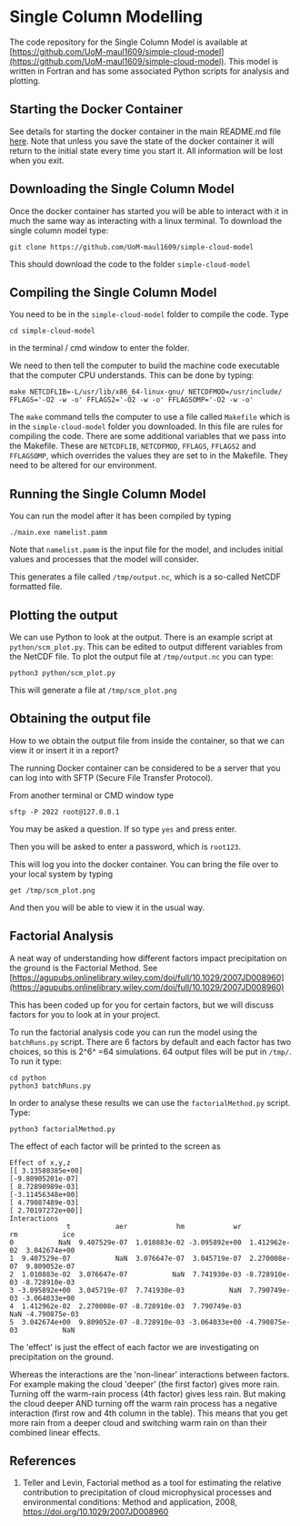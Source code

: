 # Single Column Modelling

The code repository for the Single Column Model is available at [https://github.com/UoM-maul1609/simple-cloud-model](https://github.com/UoM-maul1609/simple-cloud-model). This model is written in Fortran and has some associated Python scripts for analysis and plotting.

## Starting the Docker Container

See details for starting the docker container in the main README.md file [here](https://github.com/UoM-maul1609/projects-and-teaching). Note that unless you save the state of the docker container it will return to the initial state every time you start it. All information will be lost when you exit. 

## Downloading the Single Column Model

Once the docker container has started you will be able to interact with it in much the same way as interacting with a linux terminal. To download the single column model type:
	
	git clone https://github.com/UoM-maul1609/simple-cloud-model
	
This should download the code to the folder `simple-cloud-model`

## Compiling the Single Column Model

You need to be in the `simple-cloud-model` folder to compile the code. Type

	cd simple-cloud-model
	
in the terminal / cmd window to enter the folder.

We need to then tell the computer to build the machine code executable that the computer CPU understands. This can be done by typing:

	make NETCDFLIB=-L/usr/lib/x86_64-linux-gnu/ NETCDFMOD=/usr/include/ FFLAGS='-O2 -w -o' FFLAGS2='-O2 -w -o' FFLAGSOMP='-O2 -w -o'

The `make` command tells the computer to use a file called `Makefile` which is in the `simple-cloud-model` folder you downloaded. In this file are rules for compiling the code. There are some additional variables that we pass into the Makefile. These are `NETCDFLIB`, `NETCDFMOD`, `FFLAGS`, `FFLAGS2` and `FFLAGSOMP`, which overrides the values they are set to in the Makefile. They need to be altered for our environment. 

## Running the Single Column Model

You can run the model after it has been compiled by typing

	./main.exe namelist.pamm

Note that `namelist.pamm` is the input file for the model, and includes initial values and processes that the model will consider. 

This generates a file called `/tmp/output.nc`, which is a so-called NetCDF formatted file. 

## Plotting the output

We can use Python to look at the output. There is an example script at `python/scm_plot.py`. This can be edited to output different variables from the NetCDF file. To plot the output file at `/tmp/output.nc` you can type:

	python3 python/scm_plot.py
	
This will generate a file at `/tmp/scm_plot.png`

## Obtaining the output file
How to we obtain the output file from inside the container, so that we can view it or insert it in a report?

The running Docker container can be considered to be a server that you can log into with SFTP (Secure File Transfer Protocol). 

From another terminal or CMD window type

	sftp -P 2022 root@127.0.0.1
	
You may be asked a question. If so type `yes` and press enter. 

Then you will be asked to enter a password, which is `root123`.

This will log you into the docker container. You can bring the file over to your local system by typing

	get /tmp/scm_plot.png
	
And then you will be able to view it in the usual way.

## Factorial Analysis

A neat way of understanding how different factors impact precipitation on the ground is the Factorial Method. See [https://agupubs.onlinelibrary.wiley.com/doi/full/10.1029/2007JD008960](https://agupubs.onlinelibrary.wiley.com/doi/full/10.1029/2007JD008960)

This has been coded up for you for certain factors, but we will discuss factors for you to look at in your project. 

To run the factorial analysis code you can run the model using the `batchRuns.py` script. There are 6 factors by default and each factor has two choices, so this is 2^6^ =64 simulations. 64 output files will be put in `/tmp/`. To run it type:
	
	cd python
	python3 batchRuns.py

In order to analyse these results we can use the `factorialMethod.py` script. Type:

	python3 factorialMethod.py
	
The effect of each factor will be printed to the screen as

	Effect of x,y,z
	[[ 3.13580385e+00]
 	[-9.80905201e-07]
 	[ 8.72890989e-03]
 	[-3.11456348e+00]
 	[ 4.79087489e-03]
 	[ 2.70197272e+00]]
	Interactions
	              t           aer            hm            wr            rm           ice
	0           NaN  9.407529e-07  1.010883e-02 -3.095892e+00  1.412962e-02  3.042674e+00
	1  9.407529e-07           NaN  3.076647e-07  3.045719e-07  2.270008e-07  9.809052e-07
	2  1.010883e-02  3.076647e-07           NaN  7.741930e-03 -8.728910e-03 -8.728910e-03
	3 -3.095892e+00  3.045719e-07  7.741930e-03           NaN  7.790749e-03 -3.064033e+00
	4  1.412962e-02  2.270008e-07 -8.728910e-03  7.790749e-03           NaN -4.790875e-03
	5  3.042674e+00  9.809052e-07 -8.728910e-03 -3.064033e+00 -4.790875e-03           NaN 	
The 'effect' is just the effect of each factor we are investigating on precipitation on the ground.

Whereas the interactions are the 'non-linear' interactions between factors. For example making the cloud 'deeper' (the first factor) gives more rain. Turning off the warm-rain process (4th factor) gives less rain. But making the cloud deeper AND turning off the warm rain process has a negative interaction (first row and 4th column in the table). This means that you get more rain from a deeper cloud and switching warm rain on than their combined linear effects. 
## References

1. Teller and Levin, Factorial method as a tool for estimating the relative contribution to precipitation of cloud microphysical processes and environmental conditions: Method and application, 2008, https://doi.org/10.1029/2007JD008960
